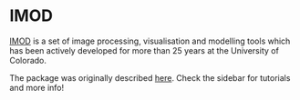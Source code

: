 # IMOD

[IMOD](https://bio3d.colorado.edu/imod/) is a set of image processing, visualisation and modelling tools which has been 
actively developed for more than 25 years at the University of Colorado.

The package was originally described [here](https://doi.org/10.1006/jsbi.1996.0013). 
Check the sidebar for tutorials and more info!